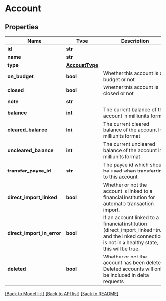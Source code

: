 # Account

## Properties
Name | Type | Description | Notes
------------ | ------------- | ------------- | -------------
**id** | **str** |  | 
**name** | **str** |  | 
**type** | [**AccountType**](AccountType.md) |  | 
**on_budget** | **bool** | Whether this account is on budget or not | 
**closed** | **bool** | Whether this account is closed or not | 
**note** | **str** |  | [optional] 
**balance** | **int** | The current balance of the account in milliunits format | 
**cleared_balance** | **int** | The current cleared balance of the account in milliunits format | 
**uncleared_balance** | **int** | The current uncleared balance of the account in milliunits format | 
**transfer_payee_id** | **str** | The payee id which should be used when transferring to this account | 
**direct_import_linked** | **bool** | Whether or not the account is linked to a financial institution for automatic transaction import. | [optional] 
**direct_import_in_error** | **bool** | If an account linked to a financial institution (direct_import_linked&#x3D;true) and the linked connection is not in a healthy state, this will be true. | [optional] 
**deleted** | **bool** | Whether or not the account has been deleted.  Deleted accounts will only be included in delta requests. | 

[[Back to Model list]](../README.md#documentation-for-models) [[Back to API list]](../README.md#documentation-for-api-endpoints) [[Back to README]](../README.md)


